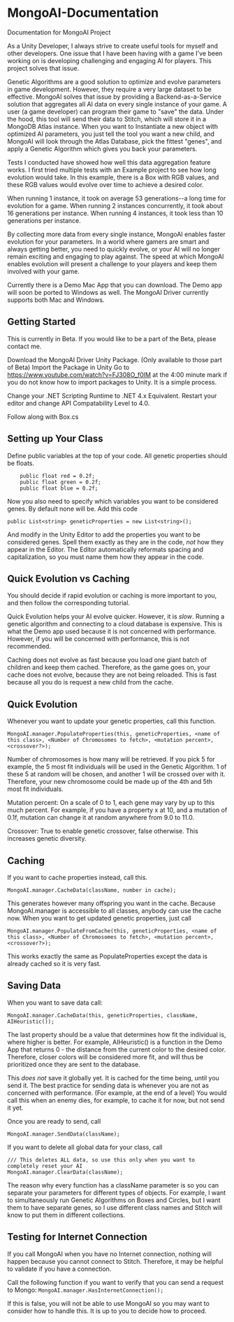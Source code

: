 # MongoAI-Documentation
Documentation for MongoAI Project

As a Unity Developer, I always strive to create useful tools for myself and other developers. One issue that I have been having with a game I've been working on is developing challenging and engaging AI for players. This project solves that issue.

Genetic Algorithms are a good solution to optimize and evolve parameters in game development. However, they require a very large dataset to be effective. MongoAI solves that issue by providing a Backend-as-a-Service solution that aggregates all AI data on every single instance of your game. A user (a game developer) can program their game to "save" the data. Under the hood, this tool will send their data to Stitch, which will store it in a MongoDB Atlas instance. When you want to Instantiate a new object with optimized AI parameters, you just tell the tool you want a new child, and MongoAI will look through the Atlas Database, pick the fittest "genes", and apply a Genetic Algorithm which gives you back your parameters.

Tests I conducted have showed how well this data aggregation feature works. I first tried multiple tests with an Example project to see how long evolution would take. In this example, there is a Box with RGB values, and these RGB values would evolve over time to achieve a desired color.

When running 1 instance, it took on average 53 generations--a long time for evolution for a game. When running 2 instances concurrently, it took about 16 generations per instance. When running 4 instances, it took less than 10 generations per instance.

By collecting more data from every single instance, MongoAI enables faster evolution for your parameters. In a world where gamers are smart and always getting better, you need to quickly evolve, or your AI will no longer remain exciting and engaging to play against. The speed at which MongoAI enables evolution will present a challenge to your players and keep them involved with your game.

Currently there is a Demo Mac App that you can download. The Demo app will soon be ported to Windows as well. The MongoAI Driver currently supports both Mac and Windows.

## Getting Started
This is currently in Beta. If you would like to be a part of the Beta, please contact me.

Download the MongoAI Driver Unity Package. (Only available to those part of Beta)
Import the Package in Unity
Go to https://www.youtube.com/watch?v=FJ308O_f0IM at the 4:00 minute mark if you do not know how to import packages to Unity. It is a simple process.

Change your .NET Scripting Runtime to .NET 4.x Equivalent. Restart your editor and change API Compatability Level to 4.0.

Follow along with Box.cs

## Setting up Your Class
Define public variables at the top of your code. All genetic properties should be floats.

```
    public float red = 0.2f;
    public float green = 0.2f;
    public float blue = 0.2f;
```

Now you also need to specify which variables you want to be considered genes. By default none will be. Add this code

```
public List<string> geneticProperties = new List<string>();
```

And modify in the Unity Editor to add the properties you want to be considered genes. Spell them exactly as they are in the code, *not* how they appear in the Editor. The Editor automatically reformats spacing and capitalization, so you must name them how they appear in the code.

## Quick Evolution vs Caching
You should decide if rapid evolution or caching is more important to you, and then follow the corresponding tutorial.

Quick Evolution helps your AI evolve quicker. However, it is *slow*. Running a genetic algorithm and connecting to a cloud database is expensive. This is what the Demo app used because it is not concerned with performance. However, if you will be concerned with performance, this is not recommended.

Caching does not evolve as fast because you load one giant batch of children and keep them cached. Therefore, as the game goes on, your cache does not evolve, because they are not being reloaded. This is fast because all you do is request a new child from the cache.

## Quick Evolution

Whenever you want to update your genetic properties, call this function.

```
MongoAI.manager.PopulateProperties(this, geneticProperties, <name of this class>, <Number of Chromosomes to fetch>, <mutation percent>, <crossover?>);
```

Number of chromosomes is how many will be retrieved. If you pick 5 for example, the 5 most fit individuals will be used in the Genetic Algorithm. 1 of these 5 at random will be chosen, and another 1 will be crossed over with it. Therefore, your new chromosome could be made up of the 4th and 5th most fit individuals.

Mutation percent: On a scale of 0 to 1, each gene may vary by up to this much percent. For example, if you have a property x at 10, and a mutation of 0.1f, mutation can change it at random anywhere from 9.0 to 11.0.

Crossover: True to enable genetic crossover, false otherwise. This increases genetic diversity.

## Caching

If you want to cache properties instead, call this.

```
MongoAI.manager.CacheData(className, number in cache);
```

This generates however many offspring you want in the cache. Because MongoAI.manager is accessible to all classes, anybody can use the cache now. When you want to get updated genetic properties, just call

```
MongoAI.manager.PopulateFromCache(this, geneticProperties, <name of this class>, <Number of Chromosomes to fetch>, <mutation percent>, <crossover?>);
```

This works exactly the same as PopulateProperties except the data is already cached so it is very fast.

## Saving Data
When you want to save data call:

```
MongoAI.manager.CacheData(this, geneticProperties, className, AIHeuristic());
```

The last property should be a value that determines how fit the individual is, where higher is better. For example, AIHeuristic() is a function in the Demo App that returns 0 - the distance from the current color to the desired color. Therefore, closer colors will be considered more fit, and will thus be prioritized once they are sent to the database.

This *does not* save it globally yet. It is cached for the time being, until you send it. The best practice for sending data is whenever you are not as concerned with performance. (For example, at the end of a level) You would call this when an enemy dies, for example, to cache it for now, but not send it yet.

Once you are ready to send, call

```
MongoAI.manager.SendData(className);
```

If you want to delete all global data for your class, call
```
/// This deletes ALL data, so use this only when you want to completely reset your AI
MongoAI.manager.ClearData(className);
```

The reason why every function has a className parameter is so you can separate your parameters for different types of objects. For example, I want to simultaneously run Genetic Algorithms on Boxes and Circles, but I want them to have separate genes, so I use different class names and Stitch will know to put them in different collections.

## Testing for Internet Connection
If you call MongoAI when you have no Internet connection, nothing will happen because you cannot connect to Stitch. Therefore, it may be helpful to validate if you have a connection.

Call the following function if you want to verify that you can send a request to Mongo:
`MongoAI.manager.HasInternetConnection();`

If this is false, you will not be able to use MongoAI so you may want to consider how to handle this. It is up to you to decide how to proceed.
